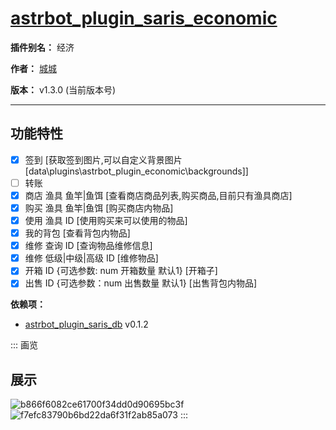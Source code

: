
# [astrbot_plugin_saris_economic](https://github.com/chengcheng0325/astrbot_plugin_saris_economic/tree/master)

**插件别名：** 经济

**作者：** [城城](https://github.com/chengcheng0325)

**版本：** v1.3.0 (当前版本号)

---

## 功能特性

 - [x] 签到 [获取签到图片,可以自定义背景图片[data\plugins\astrbot_plugin_economic\backgrounds]]
 - [ ] 转账
 - [x] 商店 渔具 鱼竿|鱼饵 [查看商店商品列表,购买商品,目前只有渔具商店]
 - [x] 购买 渔具 鱼竿|鱼饵 [购买商店内物品]
 - [x] 使用 渔具 ID [使用购买来可以使用的物品]
 - [x] 我的背包 [查看背包内物品]
 - [x] 维修 查询 ID [查询物品维修信息]
 - [x] 维修 低级|中级|高级 ID [维修物品]
 - [x] 开箱 ID {可选参数: num 开箱数量 默认1} [开箱子]
 - [x] 出售 ID {可选参数：num 出售数量 默认1} [出售背包内物品]

**依赖项：**

*  [astrbot_plugin_saris_db](https://github.com/chengcheng0325/astrbot_plugin_saris_db) v0.1.2

::: 画览
## 展示

![b866f6082ce61700f34dd0d90695bc3f](https://github.com/user-attachments/assets/48889f42-cc2e-4eb9-b91a-884e21fac35e)
![f7efc83790b6bd22da6f31f2ab85a073](https://github.com/user-attachments/assets/403285d6-68a8-4229-9497-6694caa26959)
:::
